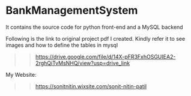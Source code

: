 # BankManagementSystem
It contains the source code for python front-end and a MySQL backend

Following is the link to original project pdf I created. Kindly refer it to see images and how to define the tables in mysql
>> https://drive.google.com/file/d/14X-pFR3FxhOSGUIEA2-2rghQiTvMsNHQ/view?usp=drive_link
>>
My Website:
>> https://sonitnitin.wixsite.com/sonit-nitin-patil
